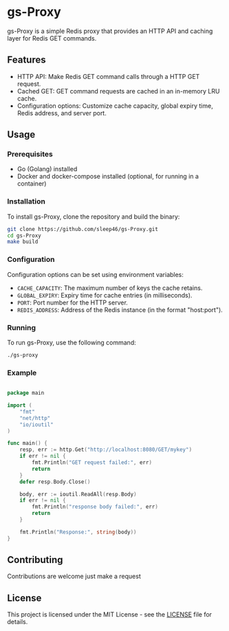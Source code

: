 
# gs-Proxy

gs-Proxy is a simple Redis proxy that provides an HTTP API and caching layer for Redis GET commands.

## Features

- HTTP API: Make Redis GET command calls through a HTTP GET request.
- Cached GET: GET command requests are cached in an in-memory LRU cache.
- Configuration options: Customize cache capacity, global expiry time, Redis address, and server port.

## Usage

### Prerequisites

- Go (Golang) installed
- Docker and docker-compose installed (optional, for running in a container)

### Installation

To install gs-Proxy, clone the repository and build the binary:

```bash
git clone https://github.com/sleep46/gs-Proxy.git
cd gs-Proxy
make build
```

### Configuration

Configuration options can be set using environment variables:

- `CACHE_CAPACITY`: The maximum number of keys the cache retains.
- `GLOBAL_EXPIRY`: Expiry time for cache entries (in milliseconds).
- `PORT`: Port number for the HTTP server.
- `REDIS_ADDRESS`: Address of the Redis instance (in the format "host:port").

### Running

To run gs-Proxy, use the following command:

```bash
./gs-proxy
```

### Example

```go

package main

import (
    "fmt"
    "net/http"
    "io/ioutil"
)

func main() {
    resp, err := http.Get("http://localhost:8080/GET/mykey")
    if err != nil {
        fmt.Println("GET request failed:", err)
        return
    }
    defer resp.Body.Close()

    body, err := ioutil.ReadAll(resp.Body)
    if err != nil {
        fmt.Println("response body failed:", err)
        return
    }

    fmt.Println("Response:", string(body))
}
```

## Contributing

Contributions are welcome just make a request

## License

This project is licensed under the MIT License - see the [LICENSE](LICENSE) file for details.

